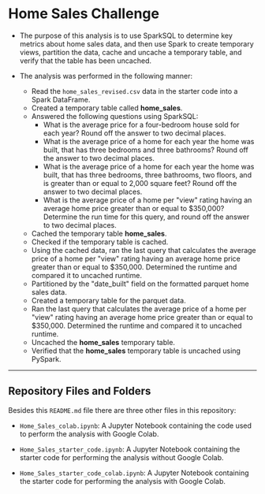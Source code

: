 # Home Sales Challenge

- The purpose of this analysis is to use SparkSQL to determine key metrics about home sales data, and then use Spark to create temporary views, partition the data, cache and uncache a temporary table, and verify that the table has been uncached.

- The analysis was performed in the following manner:
  - Read the `home_sales_revised.csv` data in the starter code into a Spark DataFrame.
  - Created a temporary table called **home_sales**.
  - Answered the following questions using SparkSQL:
    - What is the average price for a four-bedroom house sold for each year? Round off the answer to two decimal places.
    - What is the average price of a home for each year the home was built, that has three bedrooms and three bathrooms? Round off the answer to two decimal places.
    - What is the average price of a home for each year the home was built, that has three bedrooms, three bathrooms, two floors, and is greater than or equal to 2,000 square feet? Round off the answer to two decimal places.
    - What is the average price of a home per "view" rating having an average home price greater than or equal to $350,000? Determine the run time for this query, and round off the answer to two decimal places.
  - Cached the temporary table **home_sales**.
  - Checked if the temporary table is cached.
  - Using the cached data, ran the last query that calculates the average price of a home per "view" rating having an average home price greater than or equal to $350,000. Determined the runtime and compared it to uncached runtime.
  - Partitioned by the "date_built" field on the formatted parquet home sales data.
  - Created a temporary table for the parquet data.
  - Ran the last query that calculates the average price of a home per "view" rating having an average home price greater than or equal to $350,000. Determined the runtime and compared it to uncached runtime.
  - Uncached the **home_sales** temporary table.
  - Verified that the **home_sales** temporary table is uncached using PySpark.

---

## Repository Files and Folders

Besides this `README.md` file there are three other files in this repository:

- `Home_Sales_colab.ipynb`: A Jupyter Notebook containing the code used to perform the analysis with Google Colab.

- `Home_Sales_starter_code.ipynb`: A Jupyter Notebook containing the starter code for performing the analysis without Google Colab.

- `Home_Sales_starter_code_colab.ipynb`: A Jupyter Notebook containing the starter code for performing the analysis with Google Colab.
